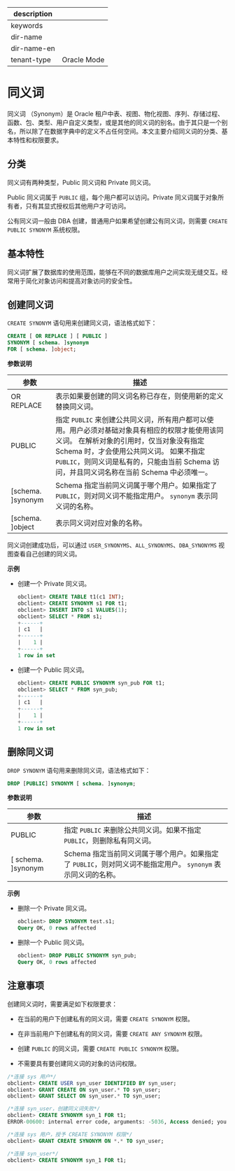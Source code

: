 |description||
|---|---|
|keywords||
|dir-name||
|dir-name-en||
|tenant-type|Oracle Mode|

# 同义词 

同义词 （Synonym）是 Oracle 租户中表、视图、物化视图、序列、存储过程、函数、包、类型、用户自定义类型，或是其他的同义词的别名。由于其只是一个别名，所以除了在数据字典中的定义不占任何空间。本文主要介绍同义词的分类、基本特性和权限要求。

## 分类 

同义词有两种类型，Public 同义词和 Private 同义词。

Public 同义词属于 `PUBLIC` 组，每个用户都可以访问。Private 同义词属于对象所有者，只有其显式授权后其他用户才可访问。

公有同义词一般由 DBA 创建，普通用户如果希望创建公有同义词，则需要 `CREATE PUBLIC SYNONYM` 系统权限。

## 基本特性 

同义词扩展了数据库的使用范围，能够在不同的数据库用户之间实现无缝交互。经常用于简化对象访问和提高对象访问的安全性。

## 创建同义词 

`CREATE SYNONYM` 语句用来创建同义词，语法格式如下：

```sql
CREATE [ OR REPLACE ] [ PUBLIC ]
SYNONYM [ schema. ]synonym
FOR [ schema. ]object;
```

**参数说明** 



|       **参数**        |                                                                                              **描述**                                                                                              |
|---------------------|--------------------------------------------------------------------------------------------------------------------------------------------------------------------------------------------------|
| OR REPLACE          | 表示如果要创建的同义词名称已存在，则使用新的定义替换同义词。                                                                                                                                                                   |
| PUBLIC              | 指定 `PUBLIC` 来创建公共同义词，所有用户都可以使用。用户必须对基础对象具有相应的权限才能使用该同义词。 在解析对象的引用时，仅当对象没有指定 Schema 时，才会使用公共同义词。 如果不指定 `PUBLIC`，则同义词是私有的，只能由当前 Schema 访问，并且同义词名称在当前 Schema 中必须唯一。 |
| \[schema. \]synonym | Schema 指定当前同义词属于哪个用户。如果指定了 `PUBLIC`，则对同义词不能指定用户。 `synonym` 表示同义词的名称。                                                                                                             |
| \[schema. \]object  | 表示同义词对应对象的名称。                                                                                                                                                                                    |



同义词创建成功后，可以通过 `USER_SYNONYMS`、`ALL_SYNONYMS`、`DBA_SYNONYMS` 视图查看自己创建的同义词。

**示例**

* 创建一个 Private 同义词。

  ```sql
  obclient> CREATE TABLE t1(c1 INT);
  obclient> CREATE SYNONYM s1 FOR t1;
  obclient> INSERT INTO s1 VALUES(1);
  obclient> SELECT * FROM s1;
  +------+
  | c1   |
  +------+
  |    1 |
  +------+
  1 row in set
  ```

* 创建一个 Public 同义词。

  ```sql
  obclient> CREATE PUBLIC SYNONYM syn_pub FOR t1;
  obclient> SELECT * FROM syn_pub;
  +------+
  | c1   |
  +------+
  |    1 |
  +------+
  1 row in set
  ```


## 删除同义词 

`DROP SYNONYM` 语句用来删除同义词，语法格式如下：

```sql
DROP [PUBLIC] SYNONYM [ schema. ]synonym;
```

**参数说明** 



|        **参数**        |                                                **描述**                                                 |
|----------------------|-------------------------------------------------------------------------------------------------------|
| PUBLIC               | 指定 `PUBLIC` 来删除公共同义词。如果不指定 `PUBLIC`，则删除私有同义词。                                                         |
| \[ schema. \]synonym | Schema 指定当前同义词属于哪个用户。如果指定了 `PUBLIC`，则对同义词不能指定用户。 `synonym` 表示同义词的名称。 |

**示例** 

* 删除一个 Private 同义词。

  ```sql
  obclient> DROP SYNONYM test.s1;
  Query OK, 0 rows affected
  ```

* 删除一个 Public 同义词。

  ```sql
  obclient> DROP PUBLIC SYNONYM syn_pub;
  Query OK, 0 rows affected
  ```

## 注意事项 

创建同义词时，需要满足如下权限要求：

* 在当前的用户下创建私有的同义词，需要 `CREATE SYNONYM` 权限。  

* 在非当前用户下创建私有的同义词，需要 `CREATE ANY SYNONYM` 权限。

* 创建 `PUBLIC` 的同义词，需要 `CREATE PUBLIC SYNONYM` 权限。

* 不需要具有要创建同义词的对象的访问权限。

```sql
/*连接 sys 用户*/
obclient> CREATE USER syn_user IDENTIFIED BY syn_user;
obclient> GRANT CREATE ON syn_user.* TO syn_user;
obclient> GRANT SELECT ON syn_user.* TO syn_user;

/*连接 syn_user，创建同义词失败*/
obclient> CREATE SYNONYM syn_1 FOR t1;
ERROR-00600: internal error code, arguments: -5036, Access denied; you need (at least one of) the CREATE SYNONYM privilege(s) for this operation

/*连接 sys 用户，授予 CREATE SYNONYM 权限*/
obclient> GRANT CREATE SYNONYM ON *.* TO syn_user;

/*连接 syn_user*/
obclient> CREATE SYNONYM syn_1 FOR t1;
```


